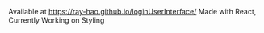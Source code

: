 Available at https://ray-hao.github.io/loginUserInterface/
Made with React, Currently Working on Styling
